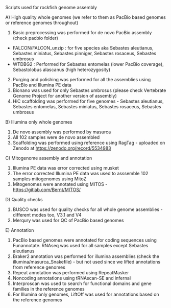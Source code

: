 Scripts used for rockfish genome assembly

A) High quality whole genomes (we refer to them as PacBio based genomes or reference genomes throughout)
1) Basic preprocessing was performed for de novo PacBio assembly (check pacbio folder)
 - FALCON/FALCON_unzip : for five species aka Sebastes aleutianus, Sebastes miniatus, Sebastes pinniger, Sebastes rosaceus, Sebastes umbrosus
 - WTDBG2 : Performed for Sebastes entomelas (lower PacBio coverage), Sebastolobus alascanus (high heterozygosity)
2) Purging and polishing was performed for all the assemblies using PacBio and Illumina PE data
3) Bionano was used for only Sebastes umbrosus (please check Vertebrate Genome Project for another version of assembly)
4) HiC scaffolding was performed for five genomes - Sebastes aleutianus, Sebastes entomelas, Sebastes miniatus, Sebastes rosaceus, Sebastes umbrosus

B) Illumina only whole genomes
1) De novo assembly was performed by masurca
2) All 102 samples were de novo assembled
3) Scaffolding was performed using reference using RagTag - uploaded on Zenodo at https://zenodo.org/record/5534983

C) Mitogenome assembly and annotation
1) Illumina PE data was error corrected using musket
2) The error corrected Illumina PE data was used to asssemble 102 samples mitogenomes using MitoZ
3) Mitogenomes were annotated using MITOS - https://gitlab.com/Bernt/MITOS/

D) Quality checks
1) BUSCO was used for quality checks for all whole genome assemblies - different modes too, V3.1 and V4
2) Merqury was used for QC of PacBio based genomes

E) Annotation
1) PacBio based genomes were annotated for coding sequences using Funannotate. RNAseq was used for all samples except Sebastes aleutianus 
2) Braker2 annotation was performed for illumina assemblies (check the illumina/masurca_Snakefile) - but not used since we lifted annotations from reference genomes
3) Repeat annotation was performed using RepeatMasker
4) Noncoding annotations using tRNAscan-SE and infernal
5) Interproscan was used to search for functional domains and gene families in the reference genomes
6) For Illumina only genomes, LiftOff was used for annotations based on the reference genomes

